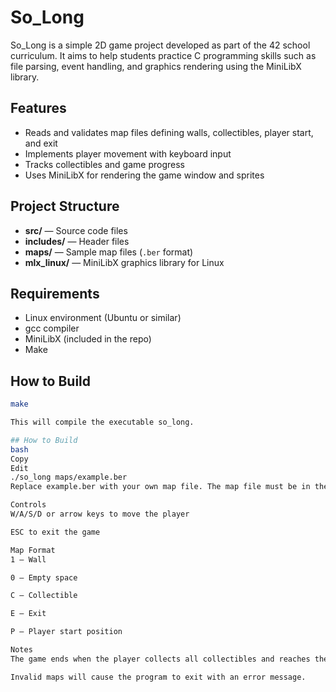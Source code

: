 # So_Long

So_Long is a simple 2D game project developed as part of the 42 school curriculum. It aims to help students practice C programming skills such as file parsing, event handling, and graphics rendering using the MiniLibX library.

## Features

- Reads and validates map files defining walls, collectibles, player start, and exit
- Implements player movement with keyboard input
- Tracks collectibles and game progress
- Uses MiniLibX for rendering the game window and sprites

## Project Structure

- **src/** — Source code files
- **includes/** — Header files
- **maps/** — Sample map files (`.ber` format)
- **mlx_linux/** — MiniLibX graphics library for Linux

## Requirements

- Linux environment (Ubuntu or similar)
- gcc compiler
- MiniLibX (included in the repo)
- Make

## How to Build

```bash
make

This will compile the executable so_long.

## How to Build
bash
Copy
Edit
./so_long maps/example.ber
Replace example.ber with your own map file. The map file must be in the correct format (rectangular, surrounded by walls, with at least one collectible and one exit).

Controls
W/A/S/D or arrow keys to move the player

ESC to exit the game

Map Format
1 — Wall

0 — Empty space

C — Collectible

E — Exit

P — Player start position

Notes
The game ends when the player collects all collectibles and reaches the exit.

Invalid maps will cause the program to exit with an error message.

